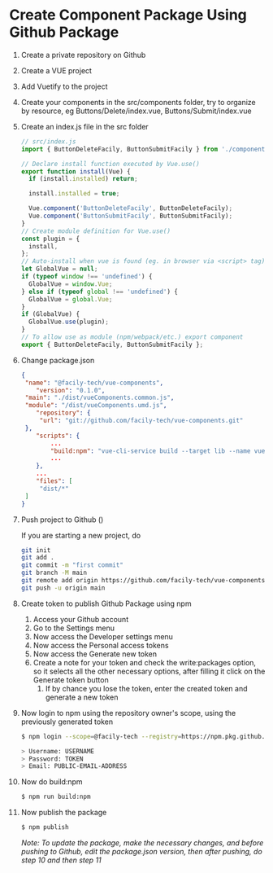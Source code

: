 # Create Component Package Using Github Package

1. Create a private repository on Github

2. Create a VUE project

3. Add Vuetify to the project

4. Create your components in the src/components folder, try to organize by resource, eg Buttons/Delete/index.vue, Buttons/Submit/index.vue

5. Create an index.js file in the src folder

   ```javascript
   // src/index.js
   import { ButtonDeleteFacily, ButtonSubmitFacily } from './components/Buttons';

   // Declare install function executed by Vue.use()
   export function install(Vue) {
     if (install.installed) return;

     install.installed = true;

     Vue.component('ButtonDeleteFacily', ButtonDeleteFacily);
     Vue.component('ButtonSubmitFacily', ButtonSubmitFacily);
   }
   // Create module definition for Vue.use()
   const plugin = {
     install,
   };
   // Auto-install when vue is found (eg. in browser via <script> tag)
   let GlobalVue = null;
   if (typeof window !== 'undefined') {
     GlobalVue = window.Vue;
   } else if (typeof global !== 'undefined') {
     GlobalVue = global.Vue;
   }
   if (GlobalVue) {
     GlobalVue.use(plugin);
   }
   // To allow use as module (npm/webpack/etc.) export component
   export { ButtonDeleteFacily, ButtonSubmitFacily };
   ```

6. Change package.json

   ```json
   {
   	"name": "@facily-tech/vue-components",
       "version": "0.1.0",
   	"main": "./dist/vueComponents.common.js",
   	"module": "/dist/vueComponents.umd.js",
       "repository": {
   		"url": "git://github.com/facily-tech/vue-components.git"
   	},
       "scripts": {
           ...
           "build:npm": "vue-cli-service build --target lib --name vueComponents src/index.js",
           ...
       },
       ...
       "files": [
       	"dist/*"
   	]
   }
   ```

7. Push project to Github ()

   If you are starting a new project, do

   ```bash
   git init
   git add .
   git commit -m "first commit"
   git branch -M main
   git remote add origin https://github.com/facily-tech/vue-components.git
   git push -u origin main
   ```

8. Create token to publish Github Package using npm

   1. Access your Github account
   2. Go to the Settings menu
   3. Now access the Developer settings menu
   4. Now access the Personal access tokens
   5. Now access the Generate new token
   6. Create a note for your token and check the write:packages option, so it selects all the other necessary options, after filling it click on the Generate token button
      1. If by chance you lose the token, enter the created token and generate a new token

9. Now login to npm using the repository owner's scope, using the previously generated token

   ```bash
   $ npm login --scope=@facily-tech --registry=https://npm.pkg.github.com

   > Username: USERNAME
   > Password: TOKEN
   > Email: PUBLIC-EMAIL-ADDRESS
   ```

10. Now do build:npm

    ```bash
    $ npm run build:npm
    ```

11. Now publish the package

    ```bash
    $ npm publish
    ```

    _Note: To update the package, make the necessary changes, and before pushing to Github, edit the package.json version, then after pushing, do step 10 and then step 11_
